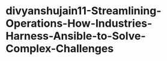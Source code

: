 # divyanshujain11-Streamlining-Operations-How-Industries-Harness-Ansible-to-Solve-Complex-Challenges